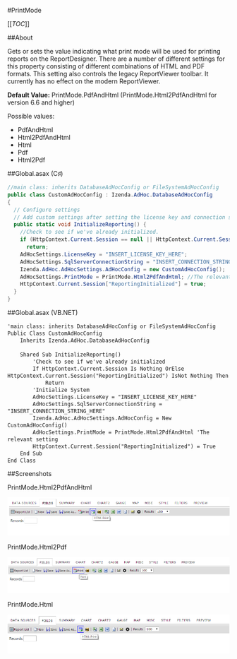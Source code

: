 #PrintMode

[[_TOC_]]

##About

Gets or sets the value indicating what print mode will be used for printing reports on the ReportDesigner. There are a number of different settings for this property consisting of different combinations of HTML and PDF formats. This setting also controls the legacy ReportViewer toolbar. It currently has no effect on the modern ReportViewer.

**Default Value:** PrintMode.PdfAndHtml (PrintMode.Html2PdfAndHtml for version 6.6 and higher)

Possible values:
* PdfAndHtml
* Html2PdfAndHtml
* Html
* Pdf
* Html2Pdf

##Global.asax (C♯)

``` csharp
//main class: inherits DatabaseAdHocConfig or FileSystemAdHocConfig
public class CustomAdHocConfig : Izenda.AdHoc.DatabaseAdHocConfig
{
  // Configure settings
  // Add custom settings after setting the license key and connection string by overriding the ConfigureSettings() method
  public static void InitializeReporting() {
    //Check to see if we've already initialized.
    if (HttpContext.Current.Session == null || HttpContext.Current.Session["ReportingInitialized"] != null)
      return;
    AdHocSettings.LicenseKey = "INSERT_LICENSE_KEY_HERE";
    AdHocSettings.SqlServerConnectionString = "INSERT_CONNECTION_STRING_HERE";
    Izenda.AdHoc.AdHocSettings.AdHocConfig = new CustomAdHocConfig();
    AdHocSettings.PrintMode = PrintMode.Html2PdfAndHtml; //The relevant setting
    HttpContext.Current.Session["ReportingInitialized"] = true;
  }
}
```

##Global.asax (VB.NET)

```visualbasic
'main class: inherits DatabaseAdHocConfig or FileSystemAdHocConfig
Public Class CustomAdHocConfig
    Inherits Izenda.AdHoc.DatabaseAdHocConfig

    Shared Sub InitializeReporting()
        'Check to see if we've already initialized
        If HttpContext.Current.Session Is Nothing OrElse HttpContext.Current.Session("ReportingInitialized") IsNot Nothing Then
            Return
        'Initialize System
        AdHocSettings.LicenseKey = "INSERT_LICENSE_KEY_HERE"
        AdHocSettings.SqlServerConnectionString = "INSERT_CONNECTION_STRING_HERE"
        Izenda.AdHoc.AdHocSettings.AdHocConfig = New CustomAdHocConfig()
        AdHocSettings.PrintMode = PrintMode.Html2PdfAndHtml 'The relevant setting
        HttpContext.Current.Session("ReportingInitialized") = True
    End Sub
End Class
```

##Screenshots

PrintMode.Html2PdfAndHtml

![](/API/CodeSamples/PrintMode/PrintMode_Html2PdfAndHtml.png)

PrintMode.Html2Pdf

![](/API/CodeSamples/PrintMode/PrintMode_Html2Pdf.png)

PrintMode.Html

![](/API/CodeSamples/PrintMode/PrintMode_Html.png)